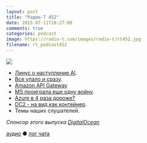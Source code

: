 ```yaml
---
layout: post
title: "Радио-Т 452"
date: 2015-07-11T18:27:00
comments: true
categories: podcast
image: https://radio-t.com/images/radio-t/rt452.jpg
filename: rt_podcast452
---
```

![](https://radio-t.com/images/radio-t/rt452.jpg)

* [Линус о наступление AI](http://gizmodo.com/linux-creator-linus-torvalds-laughs-at-the-ai-apocalyps-1716383135).
* [Все упало и сразу](http://arstechnica.com/security/2015/07/simultaneous-downing-of-ny-stock-exchange-united-and-wsj-com-rattle-nerves/).
* [Amazon API Gateway](https://aws.amazon.com/blogs/aws/amazon-api-gateway-build-and-run-scalable-application-backends/)
* [MS проиграла еще одну войну](http://www.wired.com/2015/07/microsoft-phone-job-cuts/).
* [Azure в 4 раза дороже?](http://prsm.tc/zuB9PL)
* [DC2 - на вид как контейнер](https://www.kickstarter.com/projects/dickhardt/dc2-desktop-container-computer-for-docker-containe).
* Темы наших слушателей.

_Спонсор этого выпуска [DigitalOcean](https://www.digitalocean.com)_

[аудио](http://cdn.radio-t.com/rt_podcast452.mp3) ● [лог чата](http://chat.radio-t.com/logs/radio-t-452.html)
<audio src="http://cdn.radio-t.com/rt_podcast452.mp3" preload="none"></audio>
